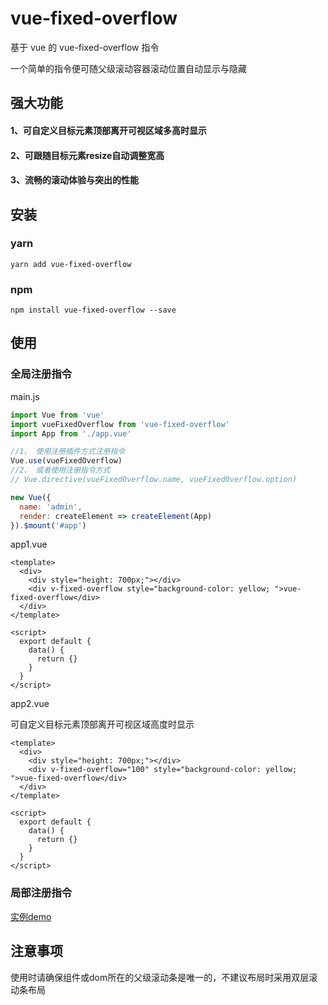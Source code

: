 # vue-fixed-overflow

基于 vue 的 vue-fixed-overflow 指令

一个简单的指令便可随父级滚动容器滚动位置自动显示与隐藏

## 强大功能
#### 1、可自定义目标元素顶部离开可视区域多高时显示
#### 2、可跟随目标元素resize自动调整宽高
#### 3、流畅的滚动体验与突出的性能

## 安装
### yarn
```shell
yarn add vue-fixed-overflow
```
### npm
```shell
npm install vue-fixed-overflow --save
```

## 使用
### 全局注册指令
main.js
```js
import Vue from 'vue'
import vueFixedOverflow from 'vue-fixed-overflow'
import App from './app.vue'

//1、 使用注册插件方式注册指令
Vue.use(vueFixedOverflow)
//2、 或者使用注册指令方式
// Vue.directive(vueFixedOverflow.name, vueFixedOverflow.option)

new Vue({
  name: 'admin',
  render: createElement => createElement(App)
}).$mount('#app')
```
app1.vue
```vue
<template>
  <div>
    <div style="height: 700px;"></div>
    <div v-fixed-overflow style="background-color: yellow; ">vue-fixed-overflow</div>
  </div>
</template>

<script>
  export default {    
    data() {
      return {}
    }
  }
</script>
```
app2.vue

可自定义目标元素顶部离开可视区域高度时显示
```vue
<template>
  <div>
    <div style="height: 700px;"></div>
    <div v-fixed-overflow="100" style="background-color: yellow; ">vue-fixed-overflow</div>
  </div>
</template>

<script>
  export default {    
    data() {
      return {}
    }
  }
</script>
```

### 局部注册指令
[实例demo](https://github.com/ZhanYishu/vue-fixed-overflow/blob/master/demo/index.vue)

## 注意事项
使用时请确保组件或dom所在的父级滚动条是唯一的，不建议布局时采用双层滚动条布局

